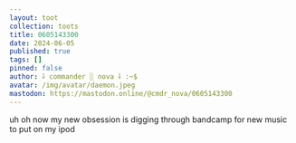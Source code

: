 ```yaml
---
layout: toot
collection: toots
title: 0605143300
date: 2024-06-05
published: true
tags: []
pinned: false
author: ⸸ commander ░ nova ⸸ :~$
avatar: /img/avatar/daemon.jpeg
mastodon: https://mastodon.online/@cmdr_nova/0605143300
---
```


uh oh now my new obsession is digging through bandcamp for new music to put on my ipod
